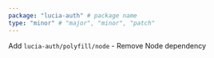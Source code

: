 ```yaml
---
package: "lucia-auth" # package name
type: "minor" # "major", "minor", "patch"
---
```


Add `lucia-auth/polyfill/node`
    - Remove Node dependency